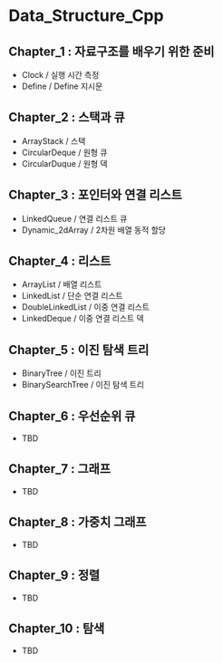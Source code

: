 # Data_Structure_Cpp

## Chapter_1 : 자료구조를 배우기 위한 준비

* Clock / 실행 시간 측정
* Define / Define 지시문

## Chapter_2 : 스택과 큐

* ArrayStack / 스택
* CircularDeque / 원형 큐
* CircularDuque / 원형 덱

## Chapter_3 : 포인터와 연결 리스트

* LinkedQueue / 연결 리스트 큐
* Dynamic_2dArray / 2차원 배열 동적 할당

## Chapter_4 : 리스트

* ArrayList / 배열 리스트
* LinkedList / 단순 연결 리스트
* DoubleLinkedList / 이중 연결 리스트
* LinkedDeque / 이중 연결 리스트 덱

## Chapter_5 : 이진 탐색 트리

* BinaryTree / 이진 트리
* BinarySearchTree / 이진 탐색 트리

## Chapter_6 : 우선순위 큐

* TBD

## Chapter_7 : 그래프

* TBD

## Chapter_8 : 가중치 그래프

* TBD

## Chapter_9 : 정렬

* TBD

## Chapter_10 : 탐색

* TBD